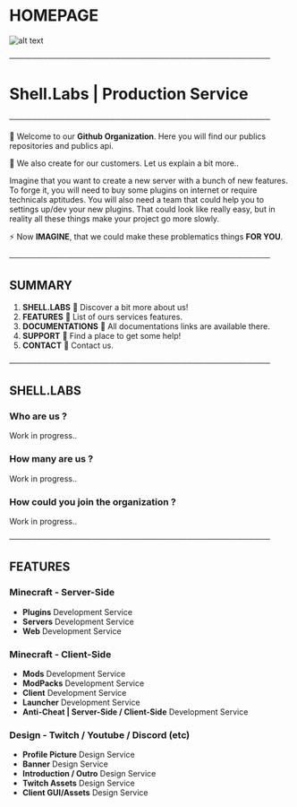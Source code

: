# HOMEPAGE #
![alt text](https://cdn.discordapp.com/attachments/952062418970869770/1027256374251491448/detections12.gif)

───────────────────────────────────────────────
# Shell.Labs | Production Service #
───────────────────────────────────────────────

🏹 Welcome to our **Github Organization**. Here you will find our publics repositories and publics api.


🔸 We also create for our customers. Let us explain a bit more..

Imagine that you want to create a new server with a bunch of new features. To forge it, you will need to buy some plugins on internet or require technicals aptitudes.
You will also need a team that could help you to settings up/dev your new plugins.
That could look like really easy, but in reality all these things make your project go more slowly.

⚡ Now **IMAGINE**, that we could make these problematics things **FOR YOU**.


───────────────────────────────────────────────
## SUMMARY ##
1. **SHELL.LABS** 🔸 Discover a bit more about us!
2. **FEATURES** 🔸 List of ours services features.
3. **DOCUMENTATIONS** 🔸 All documentations links are available there.
4. **SUPPORT** 🔸 Find a place to get some help!
5. **CONTACT** 🔸 Contact us.

───────────────────────────────────────────────
## SHELL.LABS
### Who are us ? ###
Work in progress..
### How many are us ? ###
Work in progress..
### How could you join the organization ? ###
Work in progress..







───────────────────────────────────────────────
## FEATURES ##
### Minecraft - Server-Side ###
* **Plugins** Development Service
* **Servers** Development Service
* **Web** Development Service

### Minecraft - Client-Side ###
* **Mods** Development Service
* **ModPacks** Development Service
* **Client** Development Service
* **Launcher** Development Service
* **Anti-Cheat | Server-Side / Client-Side** Development Service

### Design - Twitch / Youtube / Discord (etc) ###
* **Profile Picture** Design Service
* **Banner** Design Service
* **Introduction / Outro** Design Service
* **Twitch Assets** Design Service
* **Client GUI/Assets** Design Service
